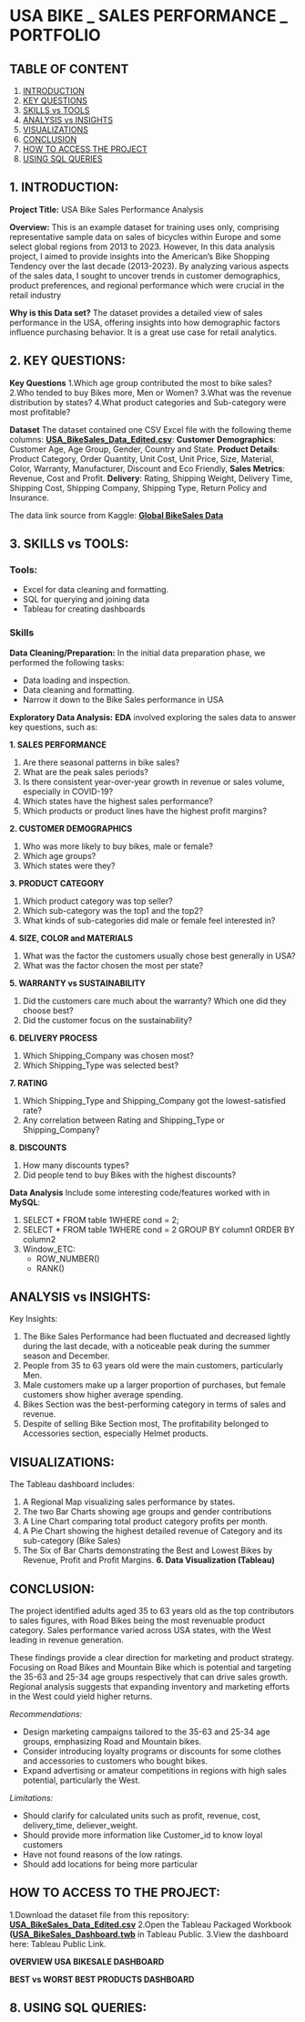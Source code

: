 # USA BIKE _ SALES PERFORMANCE _ PORTFOLIO

## TABLE OF CONTENT
1. [INTRODUCTION](#INTRODUCTION)
2. [KEY QUESTIONS](#KEY-QUESTIONS)
3. [SKILLS vs TOOLS](#SKILLS-vs-TOOLS)
4. [ANALYSIS vs INSIGHTS](#ANALYSIS-vs-INSIGHTS)
5. [VISUALIZATIONS](#VISUALIZATIONS)
6. [CONCLUSION](#CONCLUSION)
7. [HOW TO ACCESS THE PROJECT](#HOW-TO-ACCESS-THE-PROJECT)
8. [USING SQL QUERIES](#USING-SQL-QUERIES)

## 1. INTRODUCTION:

**Project Title:** USA Bike Sales Performance Analysis

**Overview:**
This is an example dataset for training uses only, comprising representative sample data on sales of bicycles within Europe and some select global regions from 2013 to 2023. However, In this data analysis project, I aimed to provide insights into the American’s Bike Shopping Tendency over the last decade (2013-2023). By analyzing various aspects of the sales data, I sought to uncover trends in customer demographics, product preferences, and regional performance which were crucial in the retail industry

**Why is this Data set?**
The dataset provides a detailed view of sales performance in the USA, offering insights into how demographic factors influence purchasing behavior. It is a great use case for retail analytics.

## 2. KEY QUESTIONS:

**Key Questions**
   1.Which age group contributed the most to bike sales?
   2.Who tended to buy Bikes more, Men or Women?
   3.What was the revenue distribution by states?
   4.What product categories and Sub-category were most profitable?

**Dataset**
The dataset contained one CSV Excel file with the following theme columns: 
**[USA_BikeSales_Data_Edited.csv](https://github.com/user-attachments/files/17879001/USA_BikeSales_Data_Edited.csv)**:
   **Customer Demographics**: Customer Age, Age Group, Gender, Country and State.
   **Product Details**: Product Category, Order Quantity, Unit Cost, Unit Price, Size, Material, Color, Warranty, Manufacturer, Discount and Eco Friendly,
   **Sales Metrics**: Revenue, Cost and Profit.
   **Delivery**: Rating, Shipping Weight, Delivery Time, Shipping Cost, Shipping Company, Shipping Type, Return Policy and Insurance.

The data link source from Kaggle: **[Global BikeSales Data]((https://www.kaggle.com/datasets/hamedahmadinia/global-bike-sales-dataset-2013-2023))**

## 3. SKILLS vs TOOLS:
### Tools:
  - Excel for data cleaning and formatting.
  - SQL for querying and joining data
  - Tableau for creating dashboards

### Skills
**Data Cleaning/Preparation:**
In the initial data preparation phase, we performed the following tasks:
  - Data loading and inspection.
  - Data cleaning and formatting.
  - Narrow it down to the Bike Sales performance in USA

**Exploratory Data Analysis:**
**EDA** involved exploring the sales data to answer key questions, such as:

**1. SALES PERFORMANCE**
   1. Are there seasonal patterns in bike sales?
   2. What are the peak sales periods?
   3. Is there consistent year-over-year growth in revenue or sales volume, especially in COVID-19?
   4. Which states have the highest sales performance?
   5. Which products or product lines have the highest profit margins?

**2. CUSTOMER DEMOGRAPHICS**
   1. Who was more likely to buy bikes, male or female? 
   2. Which age groups?
   3. Which states were they?
    
**3. PRODUCT CATEGORY**
   1. Which product category was top seller?
   2. Which sub-category was the top1 and the top2?
   3. What kinds of sub-categories did male or female feel interested in?
    
**4. SIZE, COLOR and MATERIALS**
   1. What was the factor the customers usually chose best generally in USA?
   2. What was the factor chosen the most per state?

**5. WARRANTY vs SUSTAINABILITY**
   1. Did the customers care much about the warranty? Which one did they choose best?
   2. Did the customer focus on the sustainability?

**6. DELIVERY PROCESS**
   1. Which Shipping_Company was chosen most?
   2. Which Shipping_Type was selected best? 

**7. RATING**
   1. Which Shipping_Type and Shipping_Company got the lowest-satisfied rate?
   2. Any correlation between Rating and Shipping_Type or Shipping_Company?

**8. DISCOUNTS**
   1. How many discounts types?
   2. Did people tend to buy Bikes with the highest discounts?

**Data Analysis**
Include some interesting code/features worked with in **MySQL**:
   1. SELECT * FROM table 1WHERE cond = 2;
   2. SELECT * FROM table 1WHERE cond = 2 GROUP BY column1 ORDER BY column2
   3. Window_ETC:
      + ROW_NUMBER()
      + RANK()
     
## ANALYSIS vs INSIGHTS:
Key Insights:
   1. The Bike Sales Performance had been fluctuated and decreased lightly during the last decade, with a noticeable peak during the summer season and December.
   2. People from 35 to 63 years old were the main customers, particularly Men.
   3. Male customers make up a larger proportion of purchases, but female customers show higher average spending.
   4. Bikes Section was the best-performing category in terms of sales and revenue.
   5. Despite of selling Bike Section most, The profitability belonged to Accessories section, especially Helmet products.

## VISUALIZATIONS:
The Tableau dashboard includes:
   1. A Regional Map visualizing sales performance by states.
   2. The two Bar Charts showing age groups and gender contributions
   3. A Line Chart comparing total product category profits per month.
   4. A Pie Chart showing the highest detailed revenue of Category and its sub-category (Bike Sales)
   5. The Six of Bar Charts demonstrating the Best and Lowest Bikes by Revenue, Profit and Profit Margins.
 **6. Data Visualization (Tableau)**

## CONCLUSION:
The project identified adults aged  35 to 63 years old as the top contributors to sales figures, with Road Bikes being the most revenuable product category. Sales performance varied across USA states, with the West leading in revenue generation.

These findings provide a clear direction for marketing and product strategy. Focusing on Road Bikes and Mountain Bike which is potential and targeting the 35-63 and 25-34 age groups respectively that can drive sales growth. Regional analysis suggests that expanding inventory and marketing efforts in the West could yield higher returns.

_Recommendations:_
  - Design marketing campaigns tailored to the 35-63 and 25-34 age groups, emphasizing Road and Mountain bikes.
  - Consider introducing loyalty programs or discounts for some clothes and accessories to customers who bought bikes.
  - Expand advertising or amateur competitions in regions with high sales potential, particularly the West.

_Limitations:_
  - Should clarify for calculated units such as profit, revenue, cost, delivery_time, deliever_weight.
  - Should provide more information like Customer_id to know loyal customers
  - Have not found reasons of the low ratings. 
  - Should add locations for being more particular

## HOW TO ACCESS TO THE PROJECT:

1.Download the dataset file from this repository: **[USA_BikeSales_Data_Edited.csv](https://github.com/user-attachments/files/17879001/USA_BikeSales_Data_Edited.csv)**
2.Open the Tableau Packaged Workbook **([USA_BikeSales_Dashboard.twb](https://public.tableau.com/app/profile/harry.huynh/viz/USA_BikeSales/OverallDashboard)** in Tableau Public.
3.View the dashboard here: Tableau Public Link.

**OVERVIEW USA BIKESALE DASHBOARD** 

**BEST vs WORST BEST PRODUCTS DASHBOARD** 

## 8. USING SQL QUERIES:
